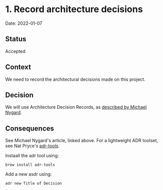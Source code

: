 # 1. Record architecture decisions

Date: 2022-01-07

## Status

Accepted

## Context

We need to record the architectural decisions made on this project.

## Decision

We will use Architecture Decision Records, as [described by Michael Nygard](http://thinkrelevance.com/blog/2011/11/15/documenting-architecture-decisions).

## Consequences

See Michael Nygard's article, linked above. For a lightweight ADR toolset, see Nat Pryce's [adr-tools](https://github.com/npryce/adr-tools).

Instaall the adr tool using:

```brew install adr-tools```

Add a new asdr using:

```adr new Title of Decision```
